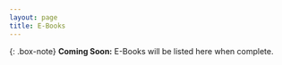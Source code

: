 ```yaml
---
layout: page
title: E-Books
---
```



{: .box-note}
**Coming Soon:** E-Books will be listed here when complete.

<!-- <script src="https://gumroad.com/js/gumroad-embed.js"></script>
<div class="gumroad-product-embed"><a href="https://canderson.gumroad.com/l/wsnhe">Loading...</a></div>  -->